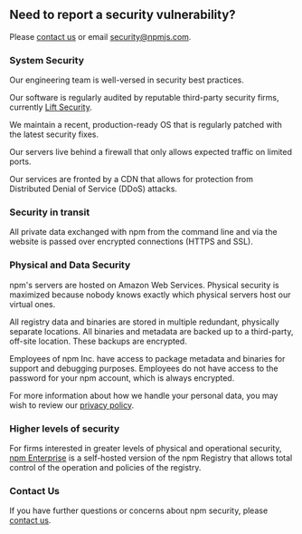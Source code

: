 ## Need to report a security vulnerability?

Please [contact us](/support) or email [security@npmjs.com](mailto:security@npmjs.com).

### System Security

Our engineering team is well-versed in security best practices.

Our software is regularly audited by reputable third-party security firms, currently [Lift Security](https://liftsecurity.io/).

We maintain a recent, production-ready OS that is regularly patched with the latest security fixes.

Our servers live behind a firewall that only allows expected traffic on limited ports.

Our services are fronted by a CDN that allows for protection from Distributed Denial of Service (DDoS) attacks.

### Security in transit

All private data exchanged with npm from the command line and via the website is passed over encrypted connections (HTTPS and SSL).

### Physical and Data Security

npm's servers are hosted on Amazon Web Services. Physical security is maximized because nobody knows exactly which physical servers host our virtual ones.

All registry data and binaries are stored in multiple redundant, physically separate locations. All binaries and metadata are backed up to a third-party, off-site location. These backups are encrypted.

Employees of npm Inc. have access to package metadata and binaries for support and debugging purposes. Employees do not have access to the password for your npm account, which is always encrypted.

For more information about how we handle your personal data, you may wish to review our [privacy policy](/policies/privacy).

### Higher levels of security

For firms interested in greater levels of physical and operational security, [npm Enterprise](/enterprise) is a self-hosted version of the npm Registry that allows total control of the operation and policies of the registry.

### Contact Us

If you have further questions or concerns about npm security, please [contact us](mailto:security@npmjs.com).

